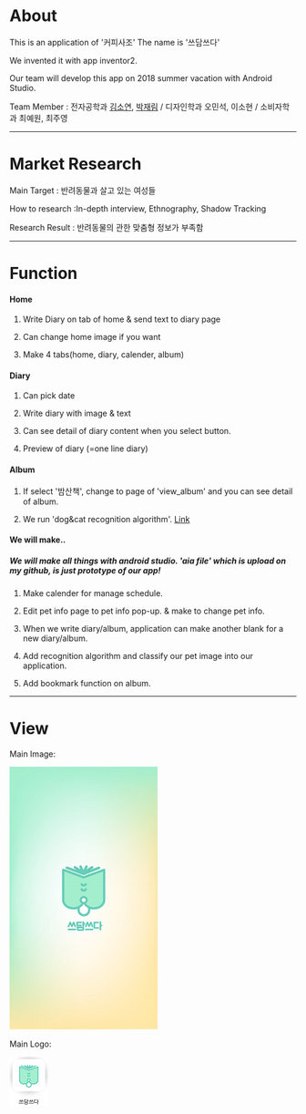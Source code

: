 # About
This is an application of '커피사조'
The name is '쓰담쓰다'

We invented it with app inventor2.

Our team will develop this app on 2018 summer vacation with Android Studio.

Team Member : 전자공학과 [김소연](https://github.com/soyeon51696), [박재림](https://github.com/ParkJaeRim) / 디자인학과 오민석, 이소현 / 소비자학과 최예원, 최주영

***
# Market Research

Main Target : 반려동물과 살고 있는 여성들

How to research :In-depth interview, Ethnography, Shadow Tracking

Research Result : 반려동물의 관한 맞춤형 정보가 부족함
***
# Function
#### Home
  
1. Write Diary on tab of home & send text to diary page
  
2. Can change home image if you want

3. Make 4 tabs(home, diary, calender, album)


#### Diary
  
1. Can pick date
  
2. Write diary with image & text

3. Can see detail of diary content when you select button.

4. Preview of diary (=one line diary)


#### Album
  
1. If select '밤산책', change to page of 'view_album' and you can see detail of album.

2. We run 'dog&cat recognition algorithm'. [Link]()



#### We will make..
##### We will make all things with android studio. 'aia file' which is upload on my github, is just prototype of our app!
1. Make calender for manage schedule.

2. Edit pet info page to pet info pop-up. & make to change pet info.

3. When we write diary/album, application can make another blank for a new diary/album.

4. Add recognition algorithm and classify our pet image into our application.

5. Add bookmark function on album.

***

# View
Main Image:

![our main image](./pic/main.jpg)

Main Logo:
  
![our logo](./pic/icon.png)
